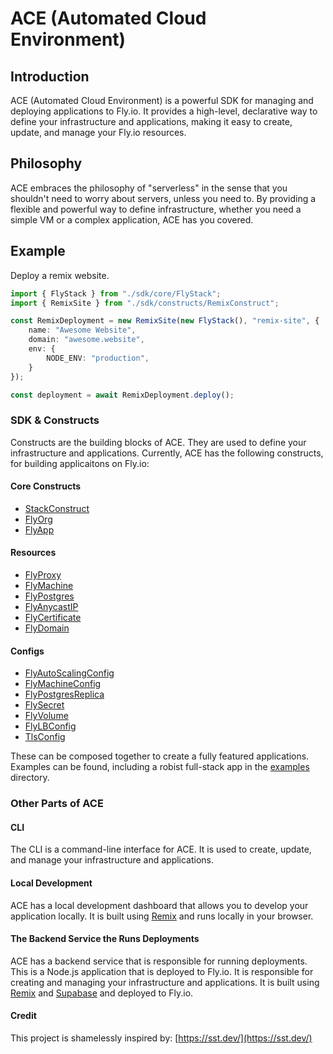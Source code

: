# ACE (Automated Cloud Environment)

## Introduction

ACE (Automated Cloud Environment) is a powerful SDK for managing and deploying applications to Fly.io. It provides a high-level, declarative way to define your infrastructure and applications, making it easy to create, update, and manage your Fly.io resources.

## Philosophy

ACE embraces the philosophy of "serverless" in the sense that you shouldn't need to worry about servers, unless you need to. By providing a flexible and powerful way to define infrastructure, whether you need a simple VM or a complex application, ACE has you covered.

## Example

Deploy a remix website.

```typescript
import { FlyStack } from "./sdk/core/FlyStack";
import { RemixSite } from "./sdk/constructs/RemixConstruct";

const RemixDeployment = new RemixSite(new FlyStack(), "remix-site", {
    name: "Awesome Website",
    domain: "awesome.website",
    env: {
        NODE_ENV: "production",
    }
});

const deployment = await RemixDeployment.deploy();

```

### SDK & Constructs

Constructs are the building blocks of ACE. They are used to define your infrastructure and applications.
Currently, ACE has the following constructs, for building applicaitons on Fly.io:

#### Core Constructs

- [StackConstruct](src/sdk/constructs/StackConstruct.ts)
- [FlyOrg](src/sdk/constructs/FlyOrg.ts)
- [FlyApp](src/sdk/constructs/FlyApp.ts)

#### Resources

- [FlyProxy](src/sdk/constructs/FlyProxy.ts)
- [FlyMachine](src/sdk/constructs/FlyMachine.ts)
- [FlyPostgres](src/sdk/constructs/FlyPostgres.ts)
- [FlyAnycastIP](src/sdk/constructs/FlyAnycastIP.ts)
- [FlyCertificate](src/sdk/constructs/FlyCertificate.ts)
- [FlyDomain](src/sdk/constructs/FlyDomain.ts)

#### Configs

- [FlyAutoScalingConfig](src/sdk/constructs/FlyAutoScalingConfig.ts)
- [FlyMachineConfig](src/sdk/constructs/FlyMachineConfig.ts)
- [FlyPostgresReplica](src/sdk/constructs/FlyPostgresReplica.ts)
- [FlySecret](src/sdk/constructs/FlySecret.ts)
- [FlyVolume](src/sdk/constructs/FlyVolume.ts)
- [FlyLBConfig](src/sdk/constructs/FlyLBConfig.ts)
- [TlsConfig](src/sdk/constructs/TlsConfig.ts)

These can be composed together to create a fully featured applications.
Examples can be found, including a robist full-stack app in the [examples](examples) directory.

### Other Parts of ACE

#### CLI

The CLI is a command-line interface for ACE. It is used to create, update, and manage your infrastructure and applications.

#### Local Development 

ACE has a local development dashboard that allows you to develop your application locally. It is built using [Remix](https://remix.run/) and runs locally in your browser.

#### The Backend Service the Runs Deployments

 ACE has a backend service that is responsible for running deployments. This is a Node.js application that is deployed to Fly.io. It is responsible for creating and managing your infrastructure and applications.
 It is built using [Remix](https://remix.run/) and [Supabase](https://supabase.com/) and deployed to Fly.io.

#### Credit
This project is shamelessly inspired by: [https://sst.dev/](https://sst.dev/)
